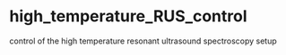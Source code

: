 # high_temperature_RUS_control
control of the high temperature resonant ultrasound spectroscopy setup
